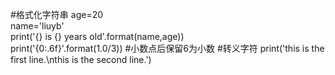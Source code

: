 #格式化字符串
age=20                                          
name='liuyb'                                       
print('{} is {} years old'.format(name,age))       
print('{0:.6f}'.format(1.0/3)) #小数点后保留6为小数
#转义字符
print('this is the first line.\nthis is the second line.') 
